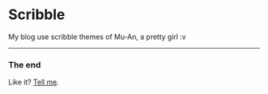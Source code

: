 Scribble
========

My blog use scribble themes of Mu-An, a pretty girl :v

---

### The end

Like it? [Tell me](http://twitter.com/muanchiou).<br/>
